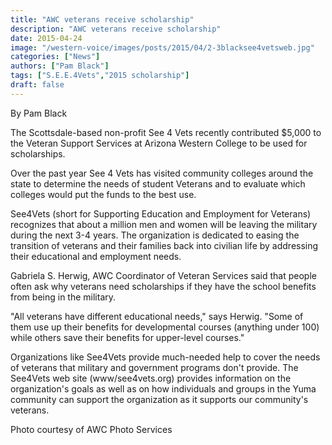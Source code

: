 ```yaml
---
title: "AWC veterans receive scholarship"
description: "AWC veterans receive scholarship"
date: 2015-04-24
image: "/western-voice/images/posts/2015/04/2-3blacksee4vetsweb.jpg"
categories: ["News"]
authors: ["Pam Black"]
tags: ["S.E.E.4Vets","2015 scholarship"]
draft: false
---
```

By Pam Black

The Scottsdale-based non-profit See 4 Vets recently contributed $5,000 to the Veteran Support Services at Arizona Western College to be used for scholarships.

Over the past year See 4 Vets has visited community colleges around the state to determine the needs of student Veterans and to evaluate which colleges would put the funds to the best use.

See4Vets (short for Supporting Education and Employment for Veterans) recognizes that about a million men and women will be leaving the military during the next 3-4 years. The organization is dedicated to easing the transition of veterans and their families back into civilian life by addressing their educational and employment needs.

Gabriela S. Herwig, AWC Coordinator of Veteran Services said that people often ask why veterans need scholarships if they have the school benefits from being in the military.

"All veterans have different educational needs," says Herwig. "Some of them use up their benefits for developmental courses (anything under 100) while others save their benefits for upper-level courses."

Organizations like See4Vets provide much-needed help to cover the needs of veterans that military and government programs don't provide. The See4Vets web site (www/see4vets.org) provides information on the organization's goals as well as on how individuals and groups in the Yuma community can support the organization as it supports our community's veterans.

Photo courtesy of AWC Photo Services